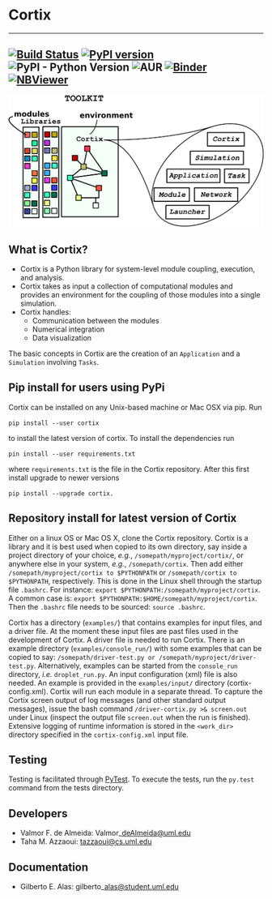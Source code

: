 # Cortix
---
[![Build Status](https://travis-ci.org/dpploy/cortix.svg?branch=master)](https://travis-ci.org/dpploy/cortix)
[![PyPI version](https://badge.fury.io/py/cortix.svg)](https://badge.fury.io/py/cortix)
![PyPI - Python Version](https://img.shields.io/pypi/pyversions/Django.svg)
![AUR](https://img.shields.io/aur/license/yaourt.svg)
[![Binder](https://mybinder.org/badge.svg)](https://mybinder.org/v2/gh/dpploy/cortix-nb/master)
[![NBViewer](https://github.com/jupyter/design/blob/master/logos/Badges/nbviewer_badge.svg)](http://nbviewer.jupyter.org/github/dpploy/cortix-nb/)
---
![](cortix/docs/cortix-cover.png)

## What is Cortix?

* Cortix is a Python library for system-level module coupling, execution, and
  analysis.
* Cortix takes as input a collection of computational modules and provides an 
  environment for the coupling of those modules into a single simulation.
* Cortix handles:
    - Communication between the modules
    - Numerical integration
    - Data visualization

The basic concepts in Cortix are the creation of an `Application` and a `Simulation` involving `Tasks`.

## Pip install for users using PyPi

Cortix can be installed on any Unix-based machine or Mac OSX via pip. Run 
```
pip install --user cortix
```
to install the latest version of cortix. To install the dependencies run
```
pin install --user requirements.txt
```
where `requirements.txt` is the file in the Cortix repository.
After this first install upgrade to newer versions
```
pip install --upgrade cortix.
```

## Repository install for latest version of Cortix

Either on a linux OS or Mac OS X, clone the Cortix repository. 
Cortix is a library and it is best used when copied to its own directory, say inside a project directory of your choice, *e.g.*, `/somepath/myproject/cortix/`, or anywhere else in your system, *e.g.*, `/somepath/cortix`. Then add either `/somepath/myproject/cortix to $PYTHONPATH` or `/somepath/cortix to $PYTHONPATH`, respectively. This is done in the Linux shell through the startup file `.bashrc`. For instance: `export $PYTHONPATH:/somepath/myproject/cortix`. A common case is:
`export $PYTHONPATH:$HOME/somepath/myproject/cortix`. Then the `.bashrc` file needs to be sourced: `source .bashrc`.

Cortix has a directory (`examples/`) that contains examples for input files, and a driver file. At the moment these input files are past files used in the development of Cortix. A driver file is needed to run Cortix. There is an example directory (`examples/console_run/`) with some examples that can be copied to say: `/somepath/driver-test.py or /somepath/myproject/driver-test.py`. Alternatively, examples can be started from the `console_run` directory, *i.e.* `droplet_run.py`. An input configuration (xml) file is also needed. An example is provided in the `examples/input/` directory (cortix-config.xml). Cortix will run each module in a separate thread. To capture the Cortix screen output of log messages (and other standard output messages), issue the bash command `/driver-cortix.py >& screen.out` under Linux (inspect the output file `screen.out` when the run is finished). Extensive logging of runtime information is stored in the `<work_dir>` directory specified in the `cortix-config.xml` input file.

## Testing

Testing is facilitated through <a href="http://pytest.org">PyTest</a>. To execute the tests, run the ```py.test``` command from the tests directory.

## Developers 

- Valmor F. de Almeida: Valmor\_deAlmeida@uml.edu
- Taha M. Azzaoui: tazzaoui@cs.uml.edu

## Documentation

- Gilberto E. Alas: gilberto\_alas@student.uml.edu
